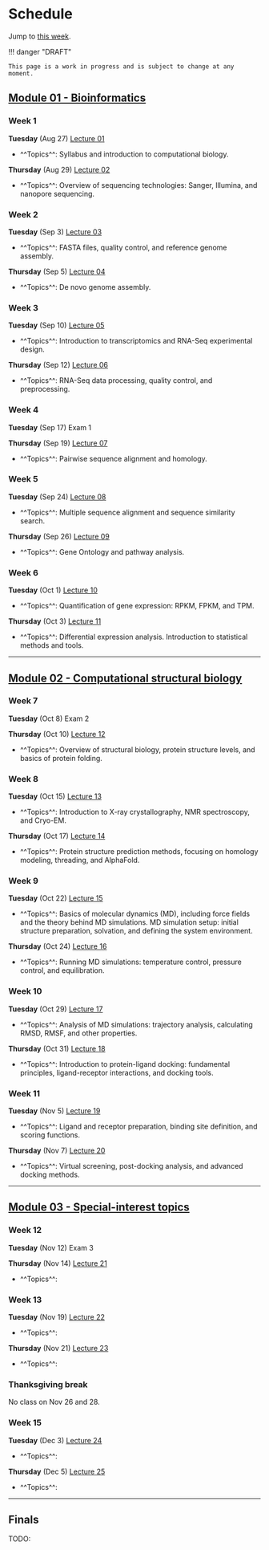# Schedule

Jump to [this week](#week-1).

!!! danger "DRAFT"

    This page is a work in progress and is subject to change at any moment.

## [Module 01 - Bioinformatics][module 01]

### Week 1

**Tuesday** (Aug 27) [Lecture 01](../../lectures/01/)

-   ^^Topics^^: Syllabus and introduction to computational biology.

**Thursday** (Aug 29) [Lecture 02]()

-   ^^Topics^^: Overview of sequencing technologies: Sanger, Illumina, and nanopore sequencing.

### Week 2

**Tuesday** (Sep 3) [Lecture 03]()

-   ^^Topics^^: FASTA files, quality control, and reference genome assembly.

**Thursday** (Sep 5) [Lecture 04]()

-   ^^Topics^^: De novo genome assembly.

### Week 3

**Tuesday** (Sep 10) [Lecture 05]()

-   ^^Topics^^: Introduction to transcriptomics and RNA-Seq experimental design.

**Thursday** (Sep 12) [Lecture 06]()

-   ^^Topics^^: RNA-Seq data processing, quality control, and preprocessing.

### Week 4

**Tuesday** (Sep 17) Exam 1

**Thursday** (Sep 19)  [Lecture 07]()

-   ^^Topics^^: Pairwise sequence alignment and homology.

### Week 5

**Tuesday** (Sep 24) [Lecture 08]()

-   ^^Topics^^: Multiple sequence alignment and sequence similarity search.

**Thursday** (Sep 26) [Lecture 09]()

-   ^^Topics^^: Gene Ontology and pathway analysis.

### Week 6

**Tuesday** (Oct 1) [Lecture 10]()

-   ^^Topics^^: Quantification of gene expression: RPKM, FPKM, and TPM.

**Thursday** (Oct 3) [Lecture 11]()

-   ^^Topics^^: Differential expression analysis. Introduction to statistical methods and tools.

<hr>

## [Module 02 - Computational structural biology][module 02]

### Week 7

**Tuesday** (Oct 8) Exam 2

**Thursday** (Oct 10) [Lecture 12]()

-   ^^Topics^^: Overview of structural biology, protein structure levels, and basics of protein folding.

### Week 8

**Tuesday** (Oct 15) [Lecture 13]()

-   ^^Topics^^: Introduction to X-ray crystallography, NMR spectroscopy, and Cryo-EM.

**Thursday** (Oct 17) [Lecture 14]()

-   ^^Topics^^: Protein structure prediction methods, focusing on homology modeling, threading, and AlphaFold.

### Week 9

**Tuesday** (Oct 22) [Lecture 15]()

-   ^^Topics^^: Basics of molecular dynamics (MD), including force fields and the theory behind MD simulations. MD simulation setup: initial structure preparation, solvation, and defining the system environment.

**Thursday** (Oct 24) [Lecture 16]()

-   ^^Topics^^: Running MD simulations: temperature control, pressure control, and equilibration.

### Week 10

**Tuesday** (Oct 29) [Lecture 17]()

-   ^^Topics^^: Analysis of MD simulations: trajectory analysis, calculating RMSD, RMSF, and other properties.

**Thursday** (Oct 31) [Lecture 18]()

-   ^^Topics^^: Introduction to protein-ligand docking: fundamental principles, ligand-receptor interactions, and docking tools.

### Week 11

**Tuesday** (Nov 5) [Lecture 19]()

-   ^^Topics^^: Ligand and receptor preparation, binding site definition, and scoring functions.

**Thursday** (Nov 7) [Lecture 20]()

-   ^^Topics^^: Virtual screening, post-docking analysis, and advanced docking methods.

<hr>

## [Module 03 - Special-interest topics][module 03]

### Week 12

**Tuesday** (Nov 12) Exam 3

**Thursday** (Nov 14) [Lecture 21]()

-   ^^Topics^^:

### Week 13

**Tuesday** (Nov 19) [Lecture 22]()

-   ^^Topics^^:

**Thursday** (Nov 21) [Lecture 23]()

-   ^^Topics^^:

### Thanksgiving break

No class on Nov 26 and 28.

### Week 15

**Tuesday** (Dec 3) [Lecture 24]()

-   ^^Topics^^:

**Thursday** (Dec 5) [Lecture 25]()

-   ^^Topics^^:

<hr>

## Finals

TODO:

<!-- LINKS -->

[module 01]: /modules/bioinformatics
[module 02]: /modules/csb
[module 03]: /modules/special

